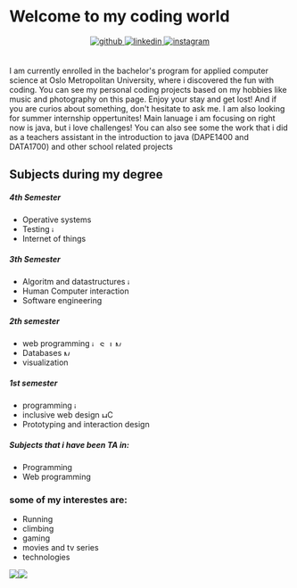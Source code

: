 <!--
**jpwiig/jpwiig** is a ✨ _special_ ✨ repository because its `README.md` (this file) appears on your GitHub profile.

Here are some ideas to get you started:

- 🔭 I’m currently working on ...
- 🌱 I’m currently learning ...
- 👯 I’m looking to collaborate on ...
- 🤔 I’m looking for help with ...
- 💬 Ask me about ...
- 📫 How to reach me: ...
- 😄 Pronouns: ...
- ⚡ Fun fact: ...
-->

# Welcome to my  coding world  
  

<div align="center">
<a href="https://github.com/jpwiig" target="_blank">
<img src=https://img.shields.io/badge/github-%2324292e.svg?&style=for-the-badge&logo=github&logoColor=white alt=github style="margin-bottom: 5px;" />
</a>
<a href="https://www.linkedin.com/in/jonpetterwiig" target="_blank">
<img src=https://img.shields.io/badge/linkedin-%231E77B5.svg?&style=for-the-badge&logo=linkedin&logoColor=white alt=linkedin style="margin-bottom: 5px;" />
</a>
<a href="https://www.instagram.com/jpwiig/" target="_blank">
<img src=https://img.shields.io/badge/instagram-%23000000.svg?&style=for-the-badge&logo=instagram&logoColor=white alt=instagram style="margin-bottom: 5px;" />
</a>  
</div>  
  

<br/>  

I am currently enrolled in the bachelor's program for applied computer science at Oslo Metropolitan University, where i discovered the fun with coding. You can see my personal coding projects based on my hobbies like music and photography on this page.  Enjoy your stay and get lost! And if you are curios about something, don't hesitate to ask me. I am also looking for summer internship oppertunites! Main lanuage i am focusing on right now is java, but i love challenges! You can also see some the work that i did as a teachers assistant in the introduction to java (DAPE1400 and DATA1700) and other school related projects

## Subjects during my degree


##### 4th Semester
* Operative systems 
* Testing <img src="https://cdn-icons-png.flaticon.com/512/5968/5968282.png" alt = "java" height = "10" width = "auto">
* Internet of things

##### 3th Semester 
 * Algoritm and datastructures <img src="https://cdn-icons-png.flaticon.com/512/5968/5968282.png" alt = "java" height = "10" width = "auto">
 * Human Computer interaction 
* Software engineering 

##### 2th semester
 * web programming <img src="https://cdn-icons-png.flaticon.com/512/5968/5968282.png" alt = "java" height = "10" width = "auto"> <img src="https://spring.io/images/projects/spring-edf462fec682b9d48cf628eaf9e19521.svg" alt ="Spring Boot" height ="10" > <img src="https://upload.wikimedia.org/wikipedia/commons/thumb/6/6a/JavaScript-logo.png/900px-JavaScript-logo.png?20120221235433" alt ="JavaScript" width = 10> <img src="https://seeklogo.com/images/M/mysql-logo-69B39F7D18-seeklogo.com.png" alt = "MySQL" width = 10>
 * Databases <img src="https://seeklogo.com/images/M/mysql-logo-69B39F7D18-seeklogo.com.png" alt = "MySQL" width = 10>
 * visualization
##### 1st semester
 * programming <img src="https://cdn-icons-png.flaticon.com/512/5968/5968282.png" alt = "java" height = "10" width = "auto">
 * inclusive web design <img src="https://www.w3.org/html/logo/downloads/HTML5_Badge.svg" alt ="HTML 5" height = 10 width = "auto"><img src="https://upload.wikimedia.org/wikipedia/commons/thumb/d/d5/CSS3_logo_and_wordmark.svg/544px-CSS3_logo_and_wordmark.svg.png?20160530175649" alt ="CSS" height = 14 width = "auto">
 * Prototyping and interaction design
 
  

##### Subjects that i have been TA in: 
* Programming
* Web programming

### some of my interestes are:   
  

+ Running
+ climbing
+ gaming
+ movies and tv series
+ technologies  
  
  
<div>
<img src="https://github-readme-stats.vercel.app/api/top-langs/?username=jpwiig&theme=highcontrast&layout=compact"  /><img src ="https://github-readme-stats.vercel.app/api?username=jpwiig&theme=highcontrast&show_icons=true&count_private=true&layout=compact"/>
</div>
<br />


